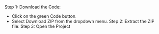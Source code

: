 Step 1: Download the Code:
  + Click on the green Code button.
  + Select Download ZIP from the dropdown menu.
Step 2: Extract the ZIP file:
Step 3: Open the Project